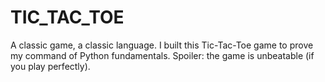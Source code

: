 # TIC_TAC_TOE
A classic game, a classic language. I built this Tic-Tac-Toe game to prove my command of Python fundamentals. Spoiler: the game is unbeatable (if you play perfectly).
